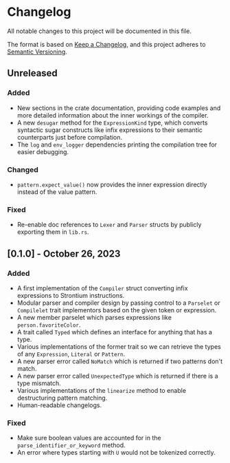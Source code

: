 # Changelog

All notable changes to this project will be documented in this file.

The format is based on [Keep a Changelog](https://keepachangelog.com/en/1.0.0/),
and this project adheres to [Semantic Versioning](https://semver.org/spec/v2.0.0.html).

<!--
    Add new changelog entries here.
    Each entry may be annotated with "Added", "Changed", "Removed", and "Fixed" titles.

    Example:

    ## [1.0.0] - May 16, 2022

    ### Added
    - New visual identity.

    ### Changed
    - Start using "changelog" over "change log" since it's the common usage.

    ### Removed
    - Section about "changelog" vs "CHANGELOG".

    ### Fixed
    - Fix typos in recent README changes.
    - Update outdated unreleased diff link.
-->

## Unreleased

### Added

- New sections in the crate documentation, providing code examples and more detailed information about the inner workings of the compiler.
- A new `desugar` method for the `ExpressionKind` type, which converts syntactic sugar constructs like infix expressions to their semantic counterparts just before compilation.
- The `log` and `env_logger` dependencies printing the compilation tree for easier debugging.

### Changed

- `pattern.expect_value()` now provides the inner expression directly instead of the value pattern.

### Fixed

- Re-enable doc references to `Lexer` and `Parser` structs by publicly exporting them in `lib.rs`.

## [0.1.0] - October 26, 2023

### Added
- A first implementation of the `Compiler` struct converting infix expressions to Strontium instructions.
- Modular parser and compiler design by passing control to a `Parselet` or `Compilelet` trait implementors based on the given token or expression.
- A new member parselet which parses expressions like `person.favoriteColor`.
- A trait called `Typed` which defines an interface for anything that has a type.
- Various implementations of the former trait so we can retrieve the types of any `Expression`, `Literal` or `Pattern`.
- A new parser error called `NoMatch` which is returned if two patterns don't match.
- A new parser error called `UnexpectedType` which is returned if there is a type mismatch.
- Various implementations of the `linearize` method to enable destructuring pattern matching.
- Human-readable changelogs.

### Fixed
- Make sure boolean values are accounted for in the `parse_identifier_or_keyword` method.
- An error where types starting with `U` would not be tokenized correctly.